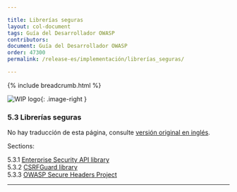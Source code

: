 ```yaml
---

title: Librerías seguras
layout: col-document
tags: Guía del Desarrollador OWASP
contributors:
document: Guía del Desarrollador OWASP
order: 47300
permalink: /release-es/implementación/librerías_seguras/

---
```


{% include breadcrumb.html %}

<style type="text/css">
.image-right {
  height: 180px;
  display: block;
  margin-left: auto;
  margin-right: auto;
  float: right;
}
</style>

![WIP logo](../../../assets/images/dg_wip.png "Trabajo en curso"){: .image-right }

### 5.3 Librerías seguras

No hay traducción de esta página, consulte [versión original en inglés][release0703].

Sections:

5.3.1 [Enterprise Security API library](01-esapi.md)  
5.3.2 [CSRFGuard library](02-csrf-guard.md)  
5.3.3 [OWASP Secure Headers Project](03-secure-headers.md)  

----

[release0703]: https://github.com/OWASP/www-project-developer-guide/blob/main/release/07-implementation/03-secure-libraries/toc.md
